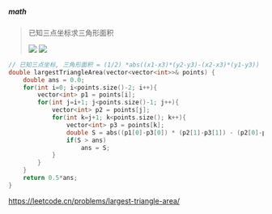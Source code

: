 ##### math

> 已知三点坐标求三角形面积
> 
> <img src="https://iknow-pic.cdn.bcebos.com/faedab64034f78f00dc145616b310a55b2191c5e">
> 
> <img src="https://iknow-pic.cdn.bcebos.com/b64543a98226cffc1aef6020ab014a90f703ea5f">


```CPP
// 已知三点坐标, 三角形面积 = (1/2) *abs((x1-x3)*(y2-y3)-(x2-x3)*(y1-y3))
double largestTriangleArea(vector<vector<int>>& points) {
    double ans = 0.0;
    for(int i=0; i<points.size()-2; i++){
        vector<int> p1 = points[i];
        for(int j=i+1; j<points.size()-1; j++){
            vector<int> p2 = points[j];
            for(int k=j+1; k<points.size(); k++){
                vector<int> p3 = points[k];
                double S = abs((p1[0]-p3[0]) * (p2[1]-p3[1]) - (p2[0]-p3[0])*(p1[1]-p3[1]));
                if(S > ans)
                    ans = S;
            }
        }
    }
    return 0.5*ans;
}
```

https://leetcode.cn/problems/largest-triangle-area/